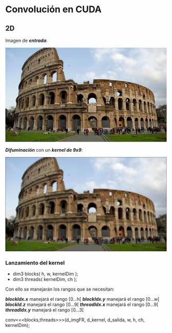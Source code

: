 # Convolución en CUDA
## 2D

Imagen de ***entrada***:

![](https://github.com/FranklinCncr/TopicosEnComputacionGraficaGrupo/blob/master/5%20Convolucion%20en%20CUDA/imagenes/coliseo.jpg)

***Difuminación*** con un ***kernel de 9x9***:

![](https://github.com/FranklinCncr/TopicosEnComputacionGraficaGrupo/blob/master/5%20Convolucion%20en%20CUDA/imagenes/salida.jpg)

### Lanzamiento del kernel

* dim3 blocks( h, w, kernelDim ); 
* dim3 threads( kernelDim, ch );  

Con ello se manejarán los rangos que se necesitan:

***blockIdx.x*** manejará el rango [0...h[
***blockIdx.y*** manejará el rango [0...w[
***blockId.z*** manejará el rango [0...9[
***threadIdx.x*** manejará el rango [0...9[
***threadIdx.y*** manejará el rango [0...3[
 
 conv<<<blocks,threads>>>(d_imgFR, d_kernel, d_salida, w, h, ch, kernelDim);
